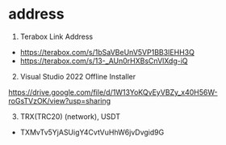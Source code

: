 # address
1. Terabox Link Address

- https://terabox.com/s/1bSaVBeUnV5VP1BB3IEHH3Q
- https://terabox.com/s/13-_AUn0rHXBsCnVlXdg-iQ


2. Visual Studio 2022 Offline Installer

https://drive.google.com/file/d/1W13YoKQvEyVBZy_x40H56W-roGsTVzOK/view?usp=sharing


3. TRX(TRC20) (network), USDT
- TXMvTv5YjASUigY4CvtVuHhW6jvDvgid9G


